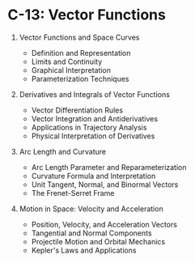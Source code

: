 # C-13: Vector Functions

1. Vector Functions and Space Curves
   - Definition and Representation
   - Limits and Continuity
   - Graphical Interpretation
   - Parameterization Techniques

2. Derivatives and Integrals of Vector Functions
   - Vector Differentiation Rules
   - Vector Integration and Antiderivatives
   - Applications in Trajectory Analysis
   - Physical Interpretation of Derivatives

3. Arc Length and Curvature
   - Arc Length Parameter and Reparameterization
   - Curvature Formula and Interpretation
   - Unit Tangent, Normal, and Binormal Vectors
   - The Frenet-Serret Frame

4. Motion in Space: Velocity and Acceleration
   - Position, Velocity, and Acceleration Vectors
   - Tangential and Normal Components
   - Projectile Motion and Orbital Mechanics
   - Kepler's Laws and Applications
